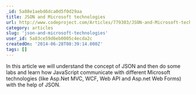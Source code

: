 ```yaml
---
_id: 5a88e1aebd6dca0d5f0d29aa
title: JSON and Microsoft technologies
url: http://www.codeproject.com/Articles/779303/JSON-and-Microsoft-technologies
category: articles
slug: 'json-and-microsoft-technologies'
user_id: 5a83ce59d6eb0005c4ecda2c
createdOn: '2014-06-28T08:39:14.000Z'
tags: []
---
```


In this article we will understand the concept of JSON and then do some labs and learn how JavaScript communicate with different Microsoft technologies (like Asp.Net MVC, WCF, Web API and Asp.net Web Forms) with the help of JSON.
